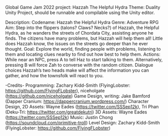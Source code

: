 Global Game Jam 2022 project: Hazzah The Helpful Hydra
Theme: Duality
Unity Project, should be runnable and compilable using the Unity editor.

Description:
Codename: Hazzah the Helpful Hydra
Genre: Adventure RPG
Aim: Step into the flippers (talons? Claws? Necks?) of Hazzah, the Helpful Hydra, as he wanders the streets of Chordata City, assisting anyone he finds. The citizens have many problems, but Hazzah will help them all!
Little does Hazzah know, the issues on the streets go deeper than he ever thought. 
Goal: Explore the world, finding people with problems, listening to them and locating clues nearby to find out how best to help them.
Actions: While near an NPC, press A to tell Haz to start talking to them. Alternatively, pressing B will force Zah to converse with the random citizen. Dialogue choices Hazzah’s two heads make will affect the information you can gather, and how the townsfolk will react to you.

-Credits-
Programming: Zachary Kidd-Smith (FlyingLobster: https://github.com/FlyingFLobster), niceholgate (https://github.com/niceholgate)
Game Design, writing: Jake Bamford (Dapper Cranium: https://dappercranium.wordpress.com/)
Character Design, 2D Assets: Wayne Eades (https://twitter.com/SSSep12k), Tri Phan (Deku-Tri: https://twitter.com/greatdekutri)
3D Assets: Wayne Eades (https://twitter.com/SSSep12k)
Music: Justin Chong (https://soundcloud.com/primitive-troll)
Level Design: Zachary Kidd-Smith (FlyingLobster: https://github.com/FlyingFLobster)
